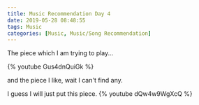 ```yaml
---
title: Music Recommendation Day 4
date: 2019-05-28 08:48:55
tags: Music
categories: [Music, Music/Song Recommendation]
---
```


The piece which I am trying to play...

{% youtube Gus4dnQuiGk %}

and the piece I like, wait I can't find any.

I guess I will just put this piece.
{% youtube dQw4w9WgXcQ %}
